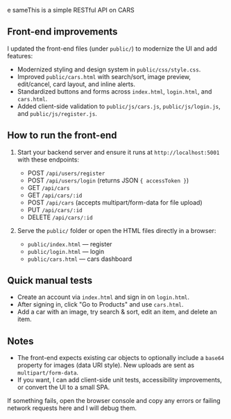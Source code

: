 e sameThis is a simple RESTful API on CARS

Front-end improvements
----------------------
I updated the front-end files (under `public/`) to modernize the UI and add features:

- Modernized styling and design system in `public/css/style.css`.
- Improved `public/cars.html` with search/sort, image preview, edit/cancel, card layout, and inline alerts.
- Standardized buttons and forms across `index.html`, `login.html`, and `cars.html`.
- Added client-side validation to `public/js/cars.js`, `public/js/login.js`, and `public/js/register.js`.

How to run the front-end
------------------------
1. Start your backend server and ensure it runs at `http://localhost:5001` with these endpoints:
	- POST `/api/users/register`
	- POST `/api/users/login` (returns JSON `{ accessToken }`)
	- GET `/api/cars`
	- GET `/api/cars/:id`
	- POST `/api/cars` (accepts multipart/form-data for file upload)
	- PUT `/api/cars/:id`
	- DELETE `/api/cars/:id`

2. Serve the `public/` folder or open the HTML files directly in a browser:
	- `public/index.html` — register
	- `public/login.html` — login
	- `public/cars.html` — cars dashboard

Quick manual tests
------------------
- Create an account via `index.html` and sign in on `login.html`.
- After signing in, click "Go to Products" and use `cars.html`.
- Add a car with an image, try search & sort, edit an item, and delete an item.

Notes
-----
- The front-end expects existing car objects to optionally include a `base64` property for images (data URI style). New uploads are sent as `multipart/form-data`.
- If you want, I can add client-side unit tests, accessibility improvements, or convert the UI to a small SPA.

If something fails, open the browser console and copy any errors or failing network requests here and I will debug them.
